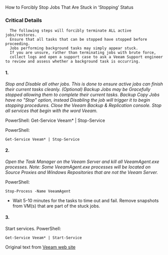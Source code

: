 How to Forcibly Stop Jobs That Are Stuck in ‘Stopping’ Status

### Critical Details

```
  The following steps will forcibly terminate ALL active jobs/restores.
  Ensure that all tasks that can be stopped have stopped before proceeding.
  Jobs performing background tasks may simply appear stuck.
  If you are unsure, rather than terminating jobs with brute force, 
  collect logs and open a support case to ask a Veeam Support engineer to review and assess whether a background task is occurring.
```

#### 1. 
_Stop and Disable all other jobs.
This is done to ensure active jobs can finish their current tasks cleanly.
(Optional) Backup Jobs may be Gracefully stopped allowing them to complete their current tasks.
Backup Copy Jobs have no "Stop" option, instead Disabling the job will trigger it to begin stopping procedures.
Close the Veeam Backup & Replication console.
Stop all services that begin with the word Veeam._

PowerShell:
Get-Service Veeam* | Stop-Service

PowerShell:
```
Get-Service Veeam* | Stop-Service
```

#### 2. 
_Open the Task Manager on the Veeam Server and kill all VeeamAgent.exe processes.
Note: Some VeeamAgent.exe processes will be located on Source Proxies and Windows Repositories that are not the Veeam Server._

PowerShell:
```
Stop-Process -Name VeeamAgent
```
- Wait 5-10 minutes for the tasks to time out and fail. 
  Remove snapshots from VM(s) that are part of the stuck jobs.

#### 3. 
Start services.
PowerShell:
```
Get-Service Veeam* | Start-Service
```







Original text from [Veeam web site](https://www.veeam.com/kb1727)
